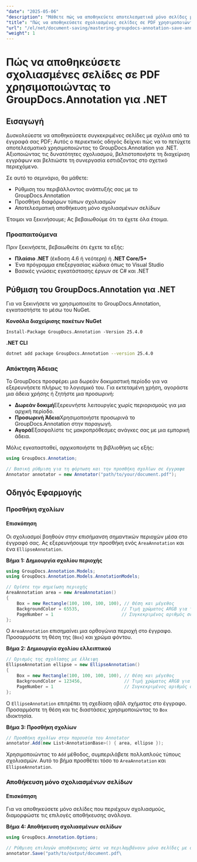 ```yaml
---
"date": "2025-05-06"
"description": "Μάθετε πώς να αποθηκεύετε αποτελεσματικά μόνο σελίδες με σχόλια σε ένα PDF χρησιμοποιώντας το GroupDocs.Annotation για .NET. Βελτιώστε τη διαχείριση εγγράφων και τη συνεργασία με αυτόν τον λεπτομερή οδηγό."
"title": "Πώς να αποθηκεύσετε σχολιασμένες σελίδες σε PDF χρησιμοποιώντας το GroupDocs.Annotation για .NET"
"url": "/el/net/document-saving/mastering-groupdocs-annotation-save-annotated-pdf-pages/"
"weight": 1
---
```


# Πώς να αποθηκεύσετε σχολιασμένες σελίδες σε PDF χρησιμοποιώντας το GroupDocs.Annotation για .NET

## Εισαγωγή

Δυσκολεύεστε να αποθηκεύσετε συγκεκριμένες σελίδες με σχόλια από τα έγγραφά σας PDF; Αυτός ο περιεκτικός οδηγός δείχνει πώς να το πετύχετε αποτελεσματικά χρησιμοποιώντας το GroupDocs.Annotation για .NET. Αξιοποιώντας τις δυνατότητες σχολιασμού, βελτιστοποιήστε τη διαχείριση εγγράφων και βελτιώστε τη συνεργασία εστιάζοντας στο σχετικό περιεχόμενο.

Σε αυτό το σεμινάριο, θα μάθετε:
- Ρύθμιση του περιβάλλοντος ανάπτυξής σας με το GroupDocs.Annotation
- Προσθήκη διαφόρων τύπων σχολιασμών
- Αποτελεσματική αποθήκευση μόνο σχολιασμένων σελίδων

Έτοιμοι να ξεκινήσουμε; Ας βεβαιωθούμε ότι τα έχετε όλα έτοιμα.

### Προαπαιτούμενα

Πριν ξεκινήσετε, βεβαιωθείτε ότι έχετε τα εξής:
- **Πλαίσιο .NET** (έκδοση 4.6 ή νεότερη) ή **.NET Core/5+**
- Ένα πρόγραμμα επεξεργασίας κώδικα όπως το Visual Studio
- Βασικές γνώσεις εγκατάστασης έργων σε C# και .NET

## Ρύθμιση του GroupDocs.Annotation για .NET

Για να ξεκινήσετε να χρησιμοποιείτε το GroupDocs.Annotation, εγκαταστήστε το μέσω του NuGet.

**Κονσόλα διαχείρισης πακέτων NuGet**

```plaintext
Install-Package GroupDocs.Annotation -Version 25.4.0
```

**\.NET CLI**

```bash
dotnet add package GroupDocs.Annotation --version 25.4.0
```

### Απόκτηση Άδειας

Το GroupDocs προσφέρει μια δωρεάν δοκιμαστική περίοδο για να εξερευνήσετε πλήρως το λογισμικό του. Για εκτεταμένη χρήση, αγοράστε μια άδεια χρήσης ή ζητήστε μια προσωρινή:
- **Δωρεάν δοκιμή**Εξερευνήστε λειτουργίες χωρίς περιορισμούς για μια αρχική περίοδο.
- **Προσωρινή Άδεια**Χρησιμοποιήστε προσωρινά το GroupDocs.Annotation στην παραγωγή.
- **Αγορά**Εξασφαλίστε τις μακροπρόθεσμες ανάγκες σας με μια εμπορική άδεια.

Μόλις εγκατασταθεί, αρχικοποιήστε τη βιβλιοθήκη ως εξής:

```csharp
using GroupDocs.Annotation;

// Βασική ρύθμιση για τη φόρτωση και την προσθήκη σχολίων σε έγγραφα
Annotator annotator = new Annotator("path/to/your/document.pdf");
```

## Οδηγός Εφαρμογής

### Προσθήκη σχολίων

#### Επισκόπηση

Οι σχολιασμοί βοηθούν στην επισήμανση σημαντικών περιοχών μέσα στο έγγραφό σας. Ας εξερευνήσουμε την προσθήκη ενός `AreaAnnotation` και ένα `EllipseAnnotation`.

**Βήμα 1: Δημιουργία σχολίου περιοχής**

```csharp
using GroupDocs.Annotation.Models;
using GroupDocs.Annotation.Models.AnnotationModels;

// Ορίστε την σημείωση περιοχής
AreaAnnotation area = new AreaAnnotation()
{
    Box = new Rectangle(100, 100, 100, 100), // Θέση και μέγεθος
    BackgroundColor = 65535,                // Τιμή χρώματος ARGB για την επισήμανση
    PageNumber = 1                          // Συγκεκριμένος αριθμός σελίδας
};
```

Ο `AreaAnnotation` επισημαίνει μια ορθογώνια περιοχή στο έγγραφο. Προσαρμόστε τη θέση της (`Box`) και χρώμα φόντου.

**Βήμα 2: Δημιουργία σχολίου ελλειπτικού**

```csharp
// Ορισμός της σχολίασης με έλλειψη
EllipseAnnotation ellipse = new EllipseAnnotation()
{
    Box = new Rectangle(100, 100, 100, 100), // Θέση και μέγεθος
    BackgroundColor = 123456,                // Τιμή χρώματος ARGB για την επισήμανση
    PageNumber = 1                           // Συγκεκριμένος αριθμός σελίδας
};
```

Ο `EllipseAnnotation` επιτρέπει τη σχεδίαση οβάλ σχήματος στο έγγραφο. Προσαρμόστε τη θέση και τις διαστάσεις χρησιμοποιώντας το `Box` ιδιοκτησία.

**Βήμα 3: Προσθήκη σχολίων**

```csharp
// Προσθήκη σχολίων στην παρουσία του Annotator
annotator.Add(new List<AnnotationBase>() { area, ellipse });
```

Χρησιμοποιώντας το `Add` μέθοδος, συμπεριλάβετε πολλαπλούς τύπους σχολιασμών. Αυτό το βήμα προσθέτει τόσο το `AreaAnnotation` και `EllipseAnnotation`.

### Αποθήκευση μόνο σχολιασμένων σελίδων

#### Επισκόπηση

Για να αποθηκεύσετε μόνο σελίδες που περιέχουν σχολιασμούς, διαμορφώστε τις επιλογές αποθήκευσης ανάλογα.

**Βήμα 4: Αποθήκευση σχολιασμένων σελίδων**

```csharp
using GroupDocs.Annotation.Options;

// Ρύθμιση επιλογών αποθήκευσης ώστε να περιλαμβάνουν μόνο σελίδες με σχόλια
annotator.Save("path/to/output/document.pdf\